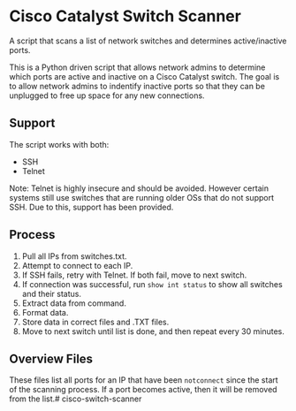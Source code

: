 # Cisco Catalyst Switch Scanner
A script that scans a list of network switches and determines active/inactive ports.

This is a Python driven script that allows network admins to determine which ports are active and inactive on a Cisco Catalyst switch.
The goal is to allow network admins to indentify inactive ports so that they can be unplugged to free up space for any new connections.

## Support
The script works with both:
- SSH
- Telnet

Note: Telnet is highly insecure and should be avoided. However certain systems still use switches that are running older OSs that do not support SSH. Due to this, support has been provided.

## Process
1. Pull all IPs from switches.txt.
2. Attempt to connect to each IP.
3. If SSH fails, retry with Telnet. If both fail, move to next switch.
4. If connection was successful, run `show int status` to show all switches and their status.
5. Extract data from command.
6. Format data.
7. Store data in correct files and .TXT files.
8. Move to next switch until list is done, and then repeat every 30 minutes.

## Overview Files
These files list all ports for an IP that have been `notconnect` since the start of the scanning process. If a port becomes active, then it will be removed from the list.#   c i s c o - s w i t c h - s c a n n e r  
 